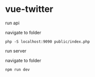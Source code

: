# vue-twitter

run api

navigate to folder 
```
php -S localhost:9090 public/index.php
```

run server

navigate to folder
```
npm run dev
```
